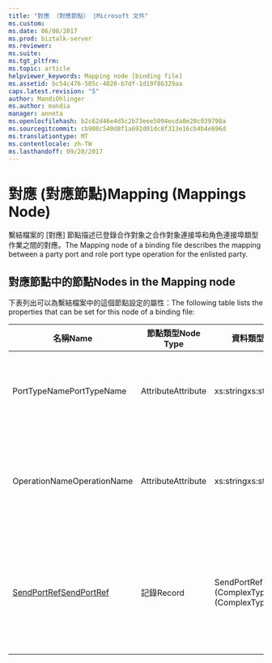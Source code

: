 ```yaml
---
title: "對應 （對應節點） |Microsoft 文件"
ms.custom: 
ms.date: 06/08/2017
ms.prod: biztalk-server
ms.reviewer: 
ms.suite: 
ms.tgt_pltfrm: 
ms.topic: article
helpviewer_keywords: Mapping node [binding file]
ms.assetid: bc54c476-505c-4020-b7df-1d19f86329aa
caps.latest.revision: "5"
author: MandiOhlinger
ms.author: mandia
manager: anneta
ms.openlocfilehash: b2c62d46e4d5c2b73eee5094ecda0e20c039798a
ms.sourcegitcommit: cb908c540d8f1a692d01dc8f313e16cb4b4e696d
ms.translationtype: MT
ms.contentlocale: zh-TW
ms.lasthandoff: 09/20/2017
---
```

# <a name="mapping-mappings-node"></a><span data-ttu-id="6773f-102">對應 (對應節點)</span><span class="sxs-lookup"><span data-stu-id="6773f-102">Mapping (Mappings Node)</span></span>
<span data-ttu-id="6773f-103">繫結檔案的 [對應] 節點描述已登錄合作對象之合作對象連接埠和角色連接埠類型作業之間的對應。</span><span class="sxs-lookup"><span data-stu-id="6773f-103">The Mapping node of a binding file describes the mapping between a party port and role port type operation for the enlisted party.</span></span>  
  
## <a name="nodes-in-the-mapping-node"></a><span data-ttu-id="6773f-104">對應節點中的節點</span><span class="sxs-lookup"><span data-stu-id="6773f-104">Nodes in the Mapping node</span></span>  
 <span data-ttu-id="6773f-105">下表列出可以為繫結檔案中的這個節點設定的屬性：</span><span class="sxs-lookup"><span data-stu-id="6773f-105">The following table lists the properties that can be set for this node of a binding file:</span></span>  
  
|<span data-ttu-id="6773f-106">**名稱**</span><span class="sxs-lookup"><span data-stu-id="6773f-106">**Name**</span></span>|<span data-ttu-id="6773f-107">**節點類型**</span><span class="sxs-lookup"><span data-stu-id="6773f-107">**Node Type**</span></span>|<span data-ttu-id="6773f-108">**資料類型**</span><span class="sxs-lookup"><span data-stu-id="6773f-108">**Data Type**</span></span>|<span data-ttu-id="6773f-109">**說明**</span><span class="sxs-lookup"><span data-stu-id="6773f-109">**Description**</span></span>|<span data-ttu-id="6773f-110">**限制**</span><span class="sxs-lookup"><span data-stu-id="6773f-110">**Restrictions**</span></span>|<span data-ttu-id="6773f-111">**註解**</span><span class="sxs-lookup"><span data-stu-id="6773f-111">**Comments**</span></span>|  
|--------------|-------------------|-------------------|---------------------|----------------------|------------------|  
|<span data-ttu-id="6773f-112">PortTypeName</span><span class="sxs-lookup"><span data-stu-id="6773f-112">PortTypeName</span></span>|<span data-ttu-id="6773f-113">Attribute</span><span class="sxs-lookup"><span data-stu-id="6773f-113">Attribute</span></span>|<span data-ttu-id="6773f-114">xs:string</span><span class="sxs-lookup"><span data-stu-id="6773f-114">xs:string</span></span>|<span data-ttu-id="6773f-115">指定連接埠類型的名稱。</span><span class="sxs-lookup"><span data-stu-id="6773f-115">Specifies the name of the port type.</span></span>|<span data-ttu-id="6773f-116">不需要</span><span class="sxs-lookup"><span data-stu-id="6773f-116">Not required</span></span>|<span data-ttu-id="6773f-117">預設值：空白</span><span class="sxs-lookup"><span data-stu-id="6773f-117">Default value: empty</span></span>|  
|<span data-ttu-id="6773f-118">OperationName</span><span class="sxs-lookup"><span data-stu-id="6773f-118">OperationName</span></span>|<span data-ttu-id="6773f-119">Attribute</span><span class="sxs-lookup"><span data-stu-id="6773f-119">Attribute</span></span>|<span data-ttu-id="6773f-120">xs:string</span><span class="sxs-lookup"><span data-stu-id="6773f-120">xs:string</span></span>|<span data-ttu-id="6773f-121">指定屬於此連接埠類型的作業。</span><span class="sxs-lookup"><span data-stu-id="6773f-121">Specifies the operation belonging to this port type.</span></span>|<span data-ttu-id="6773f-122">不需要</span><span class="sxs-lookup"><span data-stu-id="6773f-122">Not required</span></span>|<span data-ttu-id="6773f-123">預設值：空白</span><span class="sxs-lookup"><span data-stu-id="6773f-123">Default value: empty</span></span>|  
|[<span data-ttu-id="6773f-124">SendPortRef</span><span class="sxs-lookup"><span data-stu-id="6773f-124">SendPortRef</span></span>](../core/sendportref-mapping-node.md)|<span data-ttu-id="6773f-125">記錄</span><span class="sxs-lookup"><span data-stu-id="6773f-125">Record</span></span>|<span data-ttu-id="6773f-126">SendPortRef (ComplexType)</span><span class="sxs-lookup"><span data-stu-id="6773f-126">SendPortRef (ComplexType)</span></span>|<span data-ttu-id="6773f-127">與對應有關之傳送埠清單的容器節點。</span><span class="sxs-lookup"><span data-stu-id="6773f-127">Container node for the list of send ports associated with a mapping.</span></span>|<span data-ttu-id="6773f-128">不需要</span><span class="sxs-lookup"><span data-stu-id="6773f-128">Not required</span></span>|<span data-ttu-id="6773f-129">預設值：無</span><span class="sxs-lookup"><span data-stu-id="6773f-129">Default value: none</span></span>|